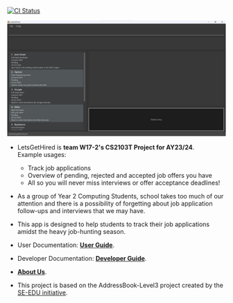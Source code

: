 [![CI Status](https://github.com/AY2324S1-CS2103T-W17-2/tp/workflows/Java%20CI/badge.svg)](https://github.com/AY2324S1-CS2103T-W17-2/tp/actions)

![Ui](docs/images/Ui.jpg)

* LetsGetHired is **team W17-2's CS2103T Project for AY23/24**.<br>
  Example usages:
  * Track job applications
  * Overview of pending, rejected and accepted job offers you have
  * All so you will never miss interviews or offer acceptance deadlines!

* As a group of Year 2 Computing Students, school takes too much of our attention and there is a possibility of
  forgetting about job application follow-ups and interviews that we may have.
* This app is designed to help students to track their job applications amidst the heavy job-hunting season.
* User Documentation: **[User Guide](docs/UserGuide.md)**.
* Developer Documentation: **[Developer Guide](docs/DeveloperGuide.md)**.
* **[About Us](docs/AboutUs.md)**.
* This project is based on the AddressBook-Level3 project created by the [SE-EDU initiative](https://se-education.org).
